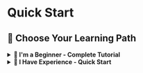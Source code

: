 # Quick Start

## 🎯 Choose Your Learning Path

<details>
<summary><strong>👋 I'm a Beginner - Complete Tutorial</strong></summary>

### 1. Installation

```bash
pip install agbcloud-sdk
export AGB_API_KEY="your_key"
```

### 2. First Example

```python
from agb import AGB

# Create client
agb = AGB()

# Create code execution session
session = agb.create().session

# Execute code
result = session.code.run_code("print('Hello AGB!')", "python")
print(result.result)

# Cleanup
agb.delete(session)
```


### 3. Explore More Features

```python
from agb import AGB
from agb.session_params import CreateSessionParams

agb = AGB()

# Create session with custom image
params = CreateSessionParams(
    image_id="agb-code-space-1"
)
session = agb.create(params).session

# Use different modules
# Code execution
code_result = session.code.run_code("import os; print(os.getcwd())", "python")

# Command execution
cmd_result = session.command.execute_command("ls -la")

# File operations
session.file_system.write_file("/tmp/test.txt", "Hello World!")
file_result = session.file_system.read_file("/tmp/test.txt")

# OSS cloud storage (requires configuration)
# session.oss.upload("bucket", "key", "/tmp/test.txt")

print("Code output:", code_result.result)
print("Command output:", cmd_result.output)
print("File content:", file_result.content)

agb.delete(session)
```

### 4. Next Steps

- 📚 [Session Management Guide](guides/session-management.md) - Understanding session management
- 🐍 [Code Execution Guide](guides/code-execution.md) - Deep dive into code execution
- 💾 [File Operations Guide](guides/file-operations.md) - File and directory management
- ☁️ [OSS Integration Guide](guides/oss-integration.md) - Cloud storage integration

</details>

<details>
<summary><strong>🚀 I Have Experience - Quick Start</strong></summary>

### Core Concepts

```python
from agb import AGB
from agb.session_params import CreateSessionParams

agb = AGB()

# Type-safe session creation
session = agb.create().session

# Modules included in all sessions
session.code.run_code(code, "python")           # Code execution
session.command.execute_command("ls -la")       # Shell commands
session.file_system.read_file("/path/file")     # File operations
session.oss.upload("bucket", "key", "path")     # Cloud storage
```

### Key Differences

**vs Traditional Tools**:
- ✅ **Cloud Environment with No Configuration**: No need to install Python/Node.js locally
- ✅ **Unified API**: Integrated code execution, commands, files, and cloud storage
- ✅ **Session Isolation**: Independent cloud environment for each session
- ✅ **Type Safety**: Strongly typed sessions and response objects

**vs Other Cloud Services**:
- ✅ **Multi-language Support**: Python + JavaScript + Java + R
- ✅ **Complete File System**: More than just code execution
- ✅ **Integrated Cloud Storage**: Built-in OSS support
- ✅ **Command Line Access**: Full shell environment

### Advanced Usage

```python
# Session management
params = CreateSessionParams(
    image_id="agb-code-space-1"
)

# Error handling
result = agb.create(params)
if result.success:
    session = result.session
    # Use session...
else:
    print(f"Creation failed: {result.error_message}")

# Batch operations
sessions = []
for i in range(3):
    result = agb.create()
    if result.success:
        sessions.append(result.session)

# Clean up all sessions
for session in sessions:
    agb.delete(session)
```

### Production Environment Configuration

```python
import os

# Environment variable configuration
agb = AGB()  # Automatically reads AGB_API_KEY

# Custom configuration
from agb.config import Config
config = Config(
    endpoint="your-custom-endpoint.com",
    timeout_ms=60000,
)
agb = AGB(cfg=config)
```
</details>